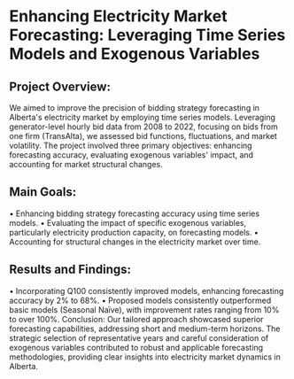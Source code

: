 # Enhancing Electricity Market Forecasting: Leveraging Time Series Models and Exogenous Variables

## Project Overview:

We aimed to improve the precision of bidding strategy forecasting in Alberta's electricity market by employing time series models. Leveraging generator-level hourly bid data from 2008 to 2022, focusing on bids from one firm (TransAlta), we assessed bid functions, fluctuations, and market volatility.
The project involved three primary objectives: enhancing forecasting accuracy, evaluating exogenous variables' impact, and accounting for market structural changes.

## Main Goals:

•	Enhancing bidding strategy forecasting accuracy using time series models.
•	Evaluating the impact of specific exogenous variables, particularly electricity production capacity, on forecasting models.
•	Accounting for structural changes in the electricity market over time.

## Results and Findings:

•	Incorporating Q100 consistently improved models, enhancing forecasting accuracy by 2% to 68%.
•	Proposed models consistently outperformed basic models (Seasonal Naïve), with improvement rates ranging from 10% to over 100%.
Conclusion: Our tailored approach showcased superior forecasting capabilities, addressing short and medium-term horizons. The strategic selection of representative years and careful consideration of exogenous variables contributed to robust and applicable forecasting methodologies, providing clear insights into electricity market dynamics in Alberta.
